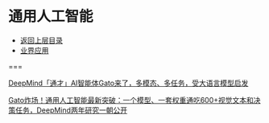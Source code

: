 # 通用人工智能

* [返回上层目录](../README.md)
* [业界应用](industry-application/industry-application.md)



===

[DeepMind「通才」AI智能体Gato来了，多模态、多任务，受大语言模型启发](https://mp.weixin.qq.com/s/iom-Lu9ORZftw7lIt-KVvw)

[Gato炸场！通用人工智能最新突破：一个模型、一套权重通吃600+视觉文本和决策任务，DeepMind两年研究一朝公开](https://mp.weixin.qq.com/s/PHCHl44CjFt4XFBBQasZpw)

